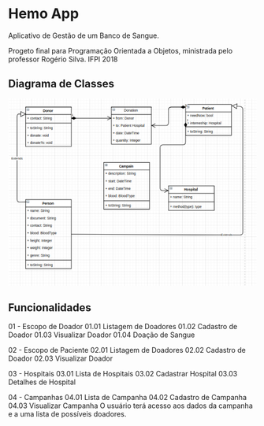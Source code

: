 # Hemo App

Aplicativo de Gestão de um Banco de Sangue.

Progeto final para Programação Orientada a Objetos, ministrada pelo professor Rogério Silva. IFPI 2018

## Diagrama de Classes

![Diagrama de classes](/class.png)

## Funcionalidades

01 - Escopo de Doador
    01.01 Listagem de Doadores
    01.02 Cadastro de Doador
    01.03 Visualizar Doador
    01.04 Doação de Sangue

02 - Escopo de Paciente
    02.01 Listagem de Doadores
    02.02 Cadastro de Doador
    02.03 Visualizar Doador

03 - Hospitais
    03.01 Lista de Hospitais
    03.02 Cadastrar Hospital
    03.03 Detalhes de Hospital

04 - Campanhas
    04.01 Lista de Campanha
    04.02 Cadastro de Campanha
    04.03 Visualizar Campanha
        O usuário terá acesso aos dados da campanha e a uma lista de possíveis doadores.
